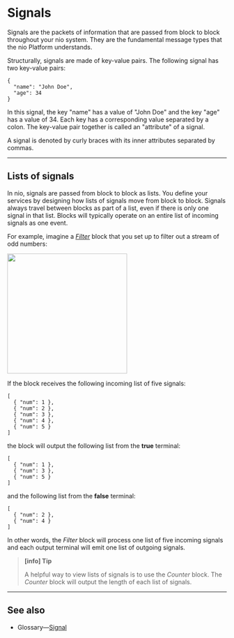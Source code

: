 # Signals

Signals are the packets of information that are passed from block to block throughout your nio system. They are the fundamental message types that the nio Platform understands.

Structurally, signals are made of key-value pairs. The following signal has two key-value pairs:
```
{
  "name": "John Doe",
  "age": 34
}
```

In this signal, the key "name" has a value of "John Doe" and the key "age" has a value of 34. Each key has a corresponding value separated by a colon. The key-value pair together is called an "attribute" of a signal.

A signal is denoted by curly braces with its inner attributes separated by commas.

---

## Lists of signals

In nio, signals are passed from block to block as lists. You define your services by designing how lists of signals move from block to block. Signals always travel between blocks as part of a list, even if there is only one signal in that list. Blocks will typically operate on an entire list of incoming signals as one event.

For example, imagine a [_Filter_](https://blocks.n.io/Filter) block that you set up to filter out a stream of odd numbers:

<img class="shadow left" src="/img/signals/filter-block-config.png" width="275"/>

<br>

If the block receives the following incoming list of five signals:

```
[
  { "num": 1 },
  { "num": 2 },
  { "num": 3 },
  { "num": 4 },
  { "num": 5 }
]
```

the block will output the following list from the **true** terminal:

```
[
  { "num": 1 },
  { "num": 3 },
  { "num": 5 }
]
```

and the following list from the **false** terminal:

```
[
  { "num": 2 },
  { "num": 4 }
]
```

In other words, the _Filter_ block will process one list of five incoming signals and each output terminal will emit one list of outgoing signals.

> **[info] Tip**
>
> A helpful way to view lists of signals is to use the _Counter_ block. The _Counter_ block will output the length of each list of signals.
>

---
## See also

* Glossary—[Signal](/glossary/README.md#signal)
